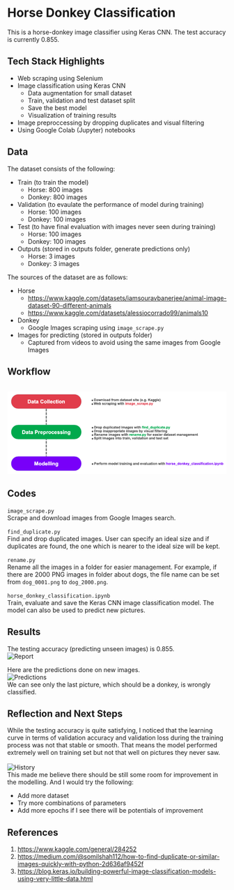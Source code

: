 # Horse Donkey Classification

This is a horse-donkey image classifier using Keras CNN. The test accuracy is currently 0.855.


## Tech Stack Highlights
* Web scraping using Selenium
* Image classification using Keras CNN
  * Data augmentation for small dataset
  * Train, validation and test dataset split
  * Save the best model
  * Visualization of training results
* Image preproccessing by dropping duplicates and visual filtering
* Using Google Colab (Jupyter) notebooks

## Data
The dataset consists of the following:
* Train (to train the model)
  * Horse: 800 images
  * Donkey: 800 images
* Validation (to evaulate the performance of model during training)
  * Horse: 100 images
  * Donkey: 100 images
* Test (to have final evaluation with images never seen during training)
  * Horse: 100 images
  * Donkey: 100 images
* Outputs (stored in outputs folder, generate predictions only)
  * Horse: 3 images
  * Donkey: 3 images

The sources of the dataset are as follows:
* Horse
  * https://www.kaggle.com/datasets/iamsouravbanerjee/animal-image-dataset-90-different-animals
  * https://www.kaggle.com/datasets/alessiocorrado99/animals10
* Donkey
  * Google Images scraping using ```image_scrape.py```
* Images for predicting (stored in outputs folder)
  * Captured from videos to avoid using the same images from Google Images

## Workflow
<br>![Workflow](my_images/flow.png)<br>

## Codes
```image_scrape.py```<br>
Scrape and download images from Google Images search.

```find_duplicate.py```<br>
Find and drop duplicated images. User can specify an ideal size and if duplicates are found, the one which is nearer to the ideal size will be kept.

```rename.py```<br>
Rename all the images in a folder for easier management. For example, if there are 2000 PNG images in folder about dogs, the file name can be set from ```dog_0001.png``` to ```dog_2000.png```.

```horse_donkey_classification.ipynb```<br>
Train, evaluate and save the Keras CNN image classification model. The model can also be used to predict new pictures.

## Results
The testing accuracy (predicting unseen images) is 0.855.
<br>![Report](my_images/report.png)<br>

Here are the predictions done on new images.
<br>![Predictions](my_images/predictions.png)<br>
We can see only the last picture, which should be a donkey, is wrongly classified.

## Reflection and Next Steps
While the testing accuracy is quite satisfying, I noticed that the learning curve in terms of validation accuracy and validation loss during the training process was not that stable or smooth. That means the model performed extremely well on training set but not that well on pictures they never saw.  
<br>![History](my_images/history.png)<br>
This made me believe there should be still some room for improvement in the modelling. And I would try the following:
* Add more dataset
* Try more combinations of parameters
* Add more epochs if I see there will be potentials of improvement

## References
1. https://www.kaggle.com/general/284252
2. https://medium.com/@somilshah112/how-to-find-duplicate-or-similar-images-quickly-with-python-2d636af9452f
3. https://blog.keras.io/building-powerful-image-classification-models-using-very-little-data.html
